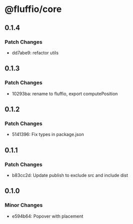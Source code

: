 # @fluffio/core

## 0.1.4

### Patch Changes

- dd7abe9: refactor utils

## 0.1.3

### Patch Changes

- 10293ba: rename to fluffio, export computePosition

## 0.1.2

### Patch Changes

- 5141396: Fix types in package.json

## 0.1.1

### Patch Changes

- b83cc2d: Update publish to exclude src and include dist

## 0.1.0

### Minor Changes

- e594b64: Popover with placement
